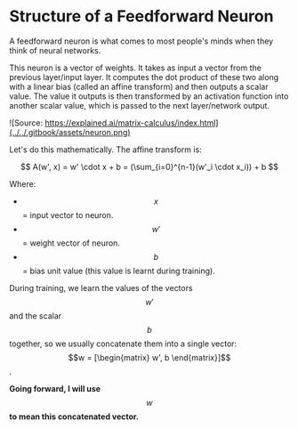 # Structure of a Feedforward Neuron

A feedforward neuron is what comes to most people's minds when they think of neural networks.

This neuron is a vector of weights. It takes as input a vector from the previous layer/input layer. It computes the dot product of these two along with a linear bias \(called an affine transform\) and then outputs a scalar value. The value it outputs is then transformed by an activation function into another scalar value, which is passed to the next layer/network output.

![Source: https://explained.ai/matrix-calculus/index.html](../../.gitbook/assets/neuron.png)

Let's do this mathematically. The affine transform is:

$$
A(w', x) = w' \cdot x + b = (\sum_{i=0}^{n-1}(w'_i \cdot x_i)) + b
$$

Where:

* $$x$$ = input vector to neuron.
* $$w'$$ = weight vector of neuron.
* $$b$$ = bias unit value \(this value is learnt during training\).

During training, we learn the values of the vectors $$w'$$ and the scalar $$b$$ together, so we usually concatenate them into a single vector: $$w = [\begin{matrix} w', b \end{matrix}]$$.

**Going forward, I will use** $$w$$ **to mean this concatenated vector.**

